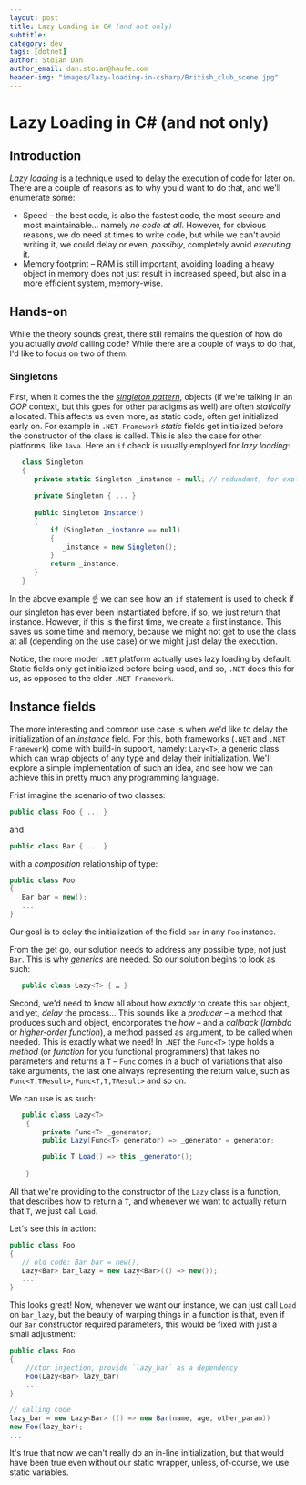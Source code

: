 ```yaml
---
layout: post
title: Lazy Loading in C# (and not only)
subtitle:
category: dev
tags: [dotnet]
author: Stoian Dan
author_email: dan.stoian@haufe.com
header-img: "images/lazy-loading-in-csharp/British_club_scene.jpg"
---
```

# Lazy Loading in C# (and not only)

## Introduction
_Lazy loading_ is a technique used to delay the execution of code for later on. There are a couple of reasons as to why you'd want to do that, and we'll enumerate some:

- Speed – the best code, is also the fastest code, the most secure and most maintainable… namely _no code at all_. However, for obvious reasons, we do need at times to write code, but while we can't avoid writing it, we could delay or even, _possibly_, completely avoid _executing_ it.
- Memory footprint – RAM is still important, avoiding loading a heavy object in memory does not just result in increased speed, but also in a more efficient system, memory-wise.

## Hands-on

While the theory sounds great, there still remains the question of how do you actually _avoid_ calling code? While there are a couple of ways to do that, I'd like to focus on two of them:


###  Singletons 
First, when it comes the the [_singleton pattern_](https://en.wikipedia.org/wiki/Singleton_pattern), objects (if we're talking in an _OOP_ context, but this goes for other paradigms as well) are often _statically_ allocated. This affects us even more, as static code, often get initialized early on. For example in `.NET Framework`  _static_ fields get initialized before the constructor of the class is called. This is also the case for other platforms, like `Java`. Here an `if` check is usually employed for _lazy loading_:

```C#
   class Singleton 
   {
      private static Singleton _instance = null; // redundant, for explicity
      
      private Singleton { ... }
      
      public Singleton Instance()
      {
          if (Singleton._instance == null)
          {
             _instance = new Singleton();
          }
          return _instance;
      }
   }
```

In the above example ☝️ we can see how an `if` statement is used to check if our singleton has ever been instantiated before, if so, we just return that instance. However, if this is the first time, we create a first instance. This saves us some time and memory, because we might not get to use the class at all (depending on the use case) or we might just delay the execution.

Notice, the more moder `.NET` platform actually uses lazy loading by default. Static fields only get initialized before being used, and so, `.NET` does this for us, as opposed to the older `.NET Framework`.


## Instance fields

The more interesting and common use case is when we'd like to delay the initialization of an _instance_ field. For this, both frameworks (`.NET` and `.NET Framework`) come with build-in support, namely: `Lazy<T>`, a generic class which can wrap objects of any type and delay their initialization. We'll explore a simple implementation of such an idea, and see how we can achieve this in pretty much any programming language.

Frist imagine the scenario of two classes:
```C# 
public class Foo { ... }
``` 
and 
```C#
public class Bar { ... }
```
with a _composition_ relationship of type:
```C#
public class Foo 
{
   Bar bar = new();
   ...
}
```
Our goal is to delay the initialization of the field `bar` in any `Foo` instance.

From the get go, our solution needs to address any possible type, not just `Bar`. This is why _generics_ are needed. So our solution begins to look as such:

```C#
   public class Lazy<T> { … }
```

Second, we'd need to know all about how _exactly_ to create this `bar` object, and yet, _delay_ the process… This sounds like a _producer_ – a method that produces such and object, encorporates the _how_ – and a _callback_ (_lambda_ or _higher-order function_), a method passed as argument, to be called when needed. This is exactly what we need! In `.NET` the `Func<T>` type holds a _method_ (or _function_ for you functional programmers) that takes no parameters and returns a `T` – `Func` comes in a buch of variations that also take arguments, the last one always representing the return value, such as `Func<T,TResult>`, `Func<T,T,TResult>` and so on.

We can use is as such:

```C#
   public class Lazy<T> 
    {
        private Func<T> _generator;
        public Lazy(Func<T> generator) => _generator = generator;

        public T Load() => this._generator();
        
    }
```
All that we're providing to the constructor of the `Lazy` class is a function, that describes how to return a `T`, and whenever we want to actually return that `T`, we just call `Load`.

Let's see this in action:
```C#
public class Foo 
{
   // old code: Bar bar = new();
   Lazy<Bar> bar_lazy = new Lazy<Bar>(() => new());
   ...
}
```

This looks great! Now, whenever we want our instance, we can just call `Load` on `bar_lazy`, but the beauty of warping things in a function is that, even if our `Bar` constructor required parameters, this would be fixed with just a small adjustment:

```C#
public class Foo 
{
    //ctor injection, provide `lazy_bar` as a dependency
    Foo(Lazy<Bar> lazy_bar)
    ...
}
```
```C#
// calling code
lazy_bar = new Lazy<Bar> (() => new Bar(name, age, other_param))
new Foo(lazy_bar);
...
```
It's true that now we can't really do an in-line initialization, but that would have been true even without our static wrapper, unless, of-course, we use static variables.
